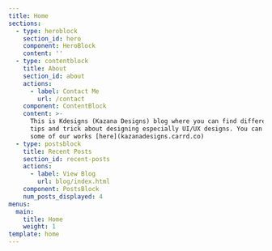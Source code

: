 ```yaml
---
title: Home
sections:
  - type: heroblock
    section_id: hero
    component: HeroBlock
    content: ''
  - type: contentblock
    title: About
    section_id: about
    actions:
      - label: Contact Me
        url: /contact
    component: ContentBlock
    content: >-
      This is Kdesigns (Kazana Designs) blog where you can find different useful
      tips and trick about designing especially UI/UX designs. You can checkout
      some of our works [here](kazanadesigns.carrd.co)
  - type: postsblock
    title: Recent Posts
    section_id: recent-posts
    actions:
      - label: View Blog
        url: blog/index.html
    component: PostsBlock
    num_posts_displayed: 4
menus:
  main:
    title: Home
    weight: 1
template: home
---
```

